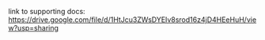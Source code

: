 link to supporting docs:
https://drive.google.com/file/d/1HtJcu3ZWsDYEIv8srod16z4jD4HEeHuH/view?usp=sharing
